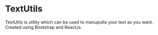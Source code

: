 # TextUtils
TextUtils is utility which can be used to manupulte your text as you want. Created using Bootstrap and ReactJs.
